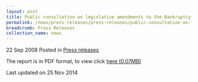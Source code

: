 ```yaml
---
layout: post
title: Public consultation on legislative amendments to the Bankruptcy Act in in relation to the Debt Repayment Scheme-Press Release
permalink: /news/press-releases/press-releases/public-consultation-on-legislative-amendments-to-the-bankruptcy-act-in-relation-to-the-debt-
breadcrumb: Press Releases
collection_name: news
---
```


22 Sep 2008 Posted in [Press releases](/news/press-releases)


The report is in PDF format, to view click [here (0.07MB)](/files/news/press-releases/2008/09/linkclickd712.pdf)


<p class="right-side-updated">Last updated on 25 Nov 2014</p>
